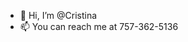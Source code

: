 - 👋 Hi, I’m @Cristina
- 📫 You can reach me at 757-362-5136

<!---
CristinaDji/CristinaDji is a ✨ special ✨ repository because its `README.md` (this file) appears on your GitHub profile.
You can click the Preview link to take a look at your changes.
--->

